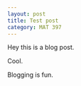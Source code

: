 ```yaml
---
layout: post
title: Test post
category: MAT 397
---
```


Hey this is a blog post.

Cool.

Blogging is fun.
